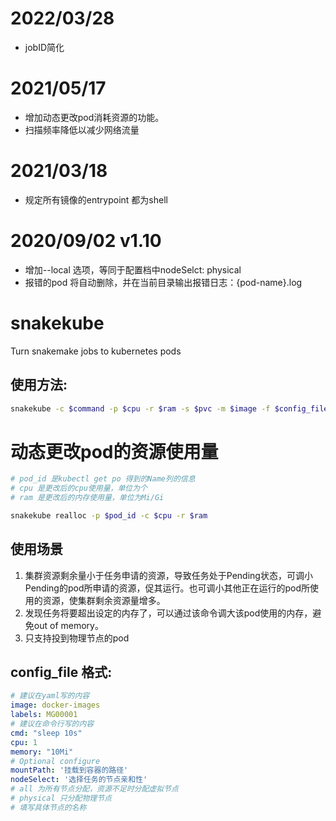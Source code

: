 # 2022/03/28
- jobID简化
# 2021/05/17
- 增加动态更改pod消耗资源的功能。
- 扫描频率降低以减少网络流量
# 2021/03/18
- 规定所有镜像的entrypoint 都为shell
# 2020/09/02 v1.10
- 增加--local 选项，等同于配置档中nodeSelct: physical
- 报错的pod 将自动删除，并在当前目录输出报错日志：{pod-name}.log

# snakekube
Turn snakemake jobs to kubernetes pods
## 使用方法:

```sh
snakekube -c $command -p $cpu -r $ram -s $pvc -m $image -f $config_file
```

# 动态更改pod的资源使用量
```sh
# pod_id 是kubectl get po 得到的Name列的信息
# cpu 是更改后的cpu使用量，单位为个
# ram 是更改后的内存使用量，单位为Mi/Gi

snakekube realloc -p $pod_id -c $cpu -r $ram 
```

## 使用场景
1. 集群资源剩余量小于任务申请的资源，导致任务处于Pending状态，可调小Pending的pod所申请的资源，促其运行。也可调小其他正在运行的pod所使用的资源，使集群剩余资源量增多。
2. 发现任务将要超出设定的内存了，可以通过该命令调大该pod使用的内存，避免out of memory。
3. 只支持投到物理节点的pod

## config_file 格式:
``` yaml
# 建议在yaml写的内容
image: docker-images
labels: MG00001
# 建议在命令行写的内容
cmd: "sleep 10s"
cpu: 1
memory: "10Mi"
# Optional configure
mountPath: '挂载到容器的路径'
nodeSelect: '选择任务的节点亲和性'
# all 为所有节点分配，资源不足时分配虚拟节点
# physical 只分配物理节点
# 填写具体节点的名称
```
